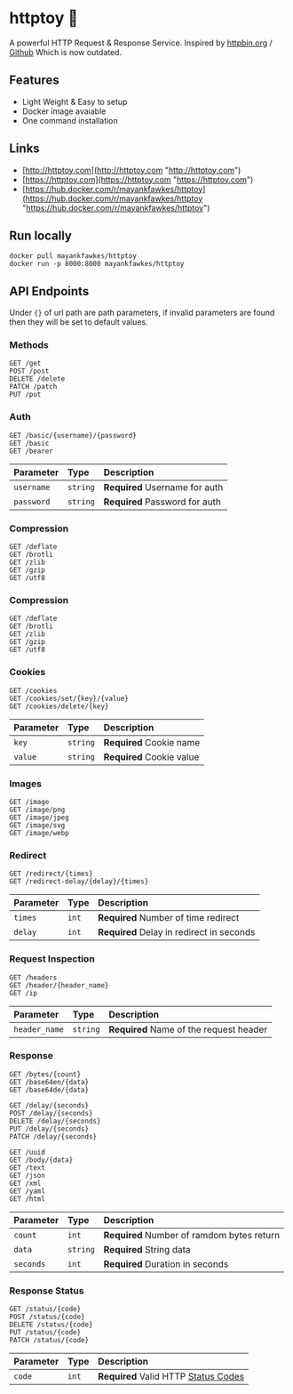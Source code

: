 # httptoy 🎉
A powerful HTTP Request & Response Service. Inspired by [httpbin.org](https://httpbin.org "httpbin.org") / [Github](https://github.com/postmanlabs/httpbin "Github") Which is now outdated.

## Features

- Light Weight & Easy to setup
- Docker image avaiable 
- One command installation

## Links
- [http://httptoy.com](http://httptoy.com "http://httptoy.com")
- [https://httptoy.com](https://httptoy.com "https://httptoy.com")
- [https://hub.docker.com/r/mayankfawkes/httptoy](https://hub.docker.com/r/mayankfawkes/httptoy "https://hub.docker.com/r/mayankfawkes/httptoy")

## Run locally

```
docker pull mayankfawkes/httptoy
docker run -p 8000:8000 mayankfawkes/httptoy
```

## API Endpoints

Under `{}` of url path are path parameters, if invalid parameters are found then they will be set to default values.

### Methods

```http
GET /get
POST /post
DELETE /delete
PATCH /patch
PUT /put
```

### Auth

```http
GET /basic/{username}/{password}
GET /basic
GET /bearer
```

| Parameter | Type | Description |
| :--- | :--- | :--- |
| `username` | `string` | **Required** Username for auth |
| `password` | `string` | **Required** Password for auth |


### Compression

```http
GET /deflate
GET /brotli
GET /zlib
GET /gzip
GET /utf8
```

### Compression

```http
GET /deflate
GET /brotli
GET /zlib
GET /gzip
GET /utf8
```

### Cookies

```http
GET /cookies
GET /cookies/set/{key}/{value}
GET /cookies/delete/{key}
```

| Parameter | Type | Description |
| :--- | :--- | :--- |
| `key` | `string` | **Required** Cookie name |
| `value` | `string` | **Required** Cookie value |

### Images

```http
GET /image
GET /image/png
GET /image/jpeg
GET /image/svg
GET /image/webp
```

### Redirect

```http
GET /redirect/{times}
GET /redirect-delay/{delay}/{times}
```

| Parameter | Type | Description |
| :--- | :--- | :--- |
| `times` | `int` | **Required** Number of time redirect  |
| `delay` | `int` | **Required** Delay in redirect in seconds  |

### Request Inspection

```http
GET /headers
GET /header/{header_name}
GET /ip
```

| Parameter | Type | Description |
| :--- | :--- | :--- |
| `header_name` | `string` | **Required** Name of the request header |


### Response

```http
GET /bytes/{count}
GET /base64en/{data}
GET /base64de/{data}

GET /delay/{seconds}
POST /delay/{seconds}
DELETE /delay/{seconds}
PUT /delay/{seconds}
PATCH /delay/{seconds}

GET /uuid
GET /body/{data}
GET /text
GET /json
GET /xml
GET /yaml
GET /html

```

| Parameter | Type | Description |
| :--- | :--- | :--- |
| `count` | `int` | **Required** Number of ramdom bytes return  |
| `data` | `string` | **Required** String data  |
| `seconds` | `int` | **Required** Duration in seconds  |



### Response Status

```http
GET /status/{code}
POST /status/{code}
DELETE /status/{code}
PUT /status/{code}
PATCH /status/{code}
```

| Parameter | Type | Description |
| :--- | :--- | :--- |
| `code` | `int` | **Required** Valid HTTP [Status Codes](https://www.rfc-editor.org/rfc/rfc7231#section-6.1 "Status Codes") |
